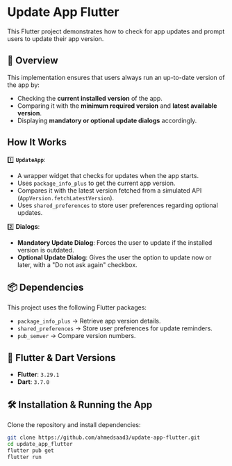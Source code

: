 # Update App Flutter  

This Flutter project demonstrates how to check for app updates and prompt users to update their app version.  

## 📌 **Overview**  
This implementation ensures that users always run an up-to-date version of the app by:  
- Checking the **current installed version** of the app.  
- Comparing it with the **minimum required version** and **latest available version**.  
- Displaying **mandatory or optional update dialogs** accordingly.  

## **How It Works**  
1️⃣ **`UpdateApp`**:  
   - A wrapper widget that checks for updates when the app starts.  
   - Uses `package_info_plus` to get the current app version.  
   - Compares it with the latest version fetched from a simulated API (`AppVersion.fetchLatestVersion`).  
   - Uses `shared_preferences` to store user preferences regarding optional updates.  

2️⃣ **Dialogs**:  
   - **Mandatory Update Dialog**: Forces the user to update if the installed version is outdated.  
   - **Optional Update Dialog**: Gives the user the option to update now or later, with a "Do not ask again" checkbox.  

## 📦 **Dependencies**  
This project uses the following Flutter packages:  
- `package_info_plus` → Retrieve app version details.  
- `shared_preferences` → Store user preferences for update reminders.  
- `pub_semver` → Compare version numbers.  

## 🔹 **Flutter & Dart Versions**  
- **Flutter**: `3.29.1`  
- **Dart**: `3.7.0`  

## 🛠 **Installation & Running the App**  
Clone the repository and install dependencies:  
```sh
git clone https://github.com/ahmedsaad3/update-app-flutter.git  
cd update_app_flutter  
flutter pub get  
flutter run  
